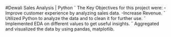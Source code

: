 #Dewali Sales Analysis | Python
ˇ The Key Objectives for this project were:
-Improve customer experience by analyzing sales data.
-Increase Revenue.
ˇ Utilized Python to analyze the data and to clean it for further use.
ˇ Implemented EDA on different values to get useful insights.
ˇ Aggregated and visualized the data by using pandas, matplotlib.
